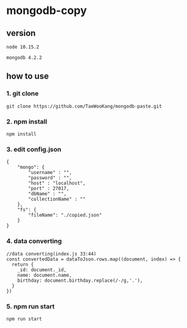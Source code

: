 # mongodb-copy

## version
`
node 10.15.2
`

`
mongodb 4.2.2
`


## how to use

### 1. git clone
`
git clone https://github.com/TaeWooKang/mongodb-paste.git
`
### 2. npm install
`
npm install
`
### 3. edit config.json

    {
        "mongo": {
            "username" : "",
            "password" : "",
            "host" : "localhost",
            "port" : 27017,
            "dbName" : "",
            "collectionName" : ""
        },
        "fs": {
            "fileName": "./copied.json"
        }
    }

### 4. data converting

    //data converting(index.js 33:44)
    const convertedData = dataToJson.rows.map((document, index) => {
      return {
        _id: document._id,
        name: document.name,
        birthday: document.birthday.replace(/-/g,'.'),
      }
    })

### 5. npm run start
`
npm run start
`